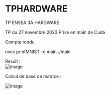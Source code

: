 # TPHARDWARE
TP ENSEA 3A HARDWARE


TP du 27 novembre 2023
Prise en main de Cuda


Compte rendu 

nvcc printMNIST -o main
./main 

Result : \
![image](https://github.com/PriscaCarnot/TPHARDWARE/assets/118208053/a63a006e-678a-4525-b1de-cb579babe634)


Calcul de base de matrice : 

![image](https://github.com/PriscaCarnot/TPHARDWARE/assets/118208053/f701d992-dc4f-4f12-9d4f-70efc47a8273)


